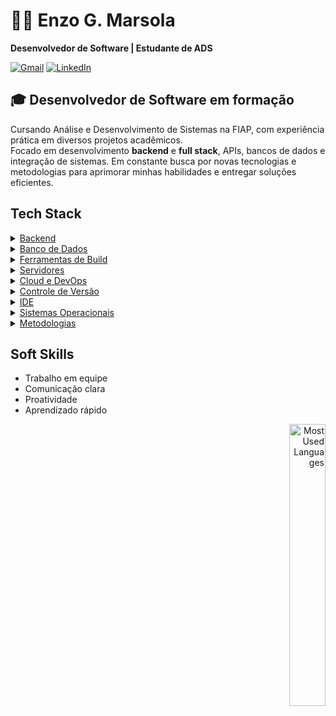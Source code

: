# 👨‍💻 Enzo G. Marsola

**Desenvolvedor de Software | Estudante de ADS**

<!-- Social Links -->
<p align="left">
  <a href="mailto:enzogmarsola@gmail.com"><img src="https://img.shields.io/badge/-Gmail-%23333?style=for-the-badge&logo=gmail&logoColor=white" alt="Gmail"></a>
  <a href="https://www.linkedin.com/in/enzomarsola/" target="_blank"><img src="https://img.shields.io/badge/-LinkedIn-%23007BFF?style=for-the-badge&logo=linkedin&logoColor=white" alt="LinkedIn"></a>
</p>

## 🎓 Desenvolvedor de Software em formação

Cursando Análise e Desenvolvimento de Sistemas na FIAP, com experiência prática em diversos projetos acadêmicos.  
Focado em desenvolvimento **backend** e **full stack**, APIs, bancos de dados e integração de sistemas. Em constante busca por novas tecnologias e metodologias para aprimorar minhas habilidades e entregar soluções eficientes.

## Tech Stack

<details>
  <summary><u>Backend</u></summary>
  <ul>
    <li>Java 8+</li>
    <li>Spring Framework</li>
    <li>JPA/Hibernate</li>
    <li>RESTful Services</li>
    <li>C#</li>
    <li>.NET</li>
  </ul>
</details>

<details>
  <summary><u>Banco de Dados</u></summary>
  <ul>
    <li>Oracle SQL</li>
    <li>PL/SQL</li>
    <li>MySQL</li>
    <li>Mongo DB</li>
  </ul>
</details>

<details>
  <summary><u>Ferramentas de Build</u></summary>
  <ul>
    <li>Maven</li>
  </ul>
</details>

<details>
  <summary><u>Servidores</u></summary>
  <ul>
    <li>Apache Tomcat</li>
  </ul>
</details>

<details>
  <summary><u>Cloud e DevOps</u></summary>
  <ul>
    <li>Azure</li>
    <li>Azure DevOps</li>
    <li>Administração de infraestruturas virtuais (VMs e VNETs)</li>
  </ul>
</details>

<details>
  <summary><u>Controle de Versão</u></summary>
  <ul>
    <li>Git</li>
  </ul>
</details>

<details>
  <summary><u>IDE</u></summary>
  <ul>
    <li>IntelliJ IDEA</li>
    <li>VS Code</li>
    <li>Visual Studio 2022</li>
  </ul>
</details>

<details>
  <summary><u>Sistemas Operacionais</u></summary>
  <ul>
    <li>Linux</li>
    <li>Windows</li>
  </ul>
</details>

<details>
  <summary><u>Metodologias</u></summary>
  <ul>
    <li>Scrum</li>
    <li>Metodologias ágeis</li>
  </ul>
</details>

## Soft Skills 
- Trabalho em equipe
- Comunicação clara
- Proatividade
- Aprendizado rápido

<p align="right">
  <img src="https://github-readme-stats.vercel.app/api/top-langs/?username=MarsoL4&hide=jupyter%20notebook&layout=compact&theme=dark&hide_progress=true&text_color=fff&title_color=fff&bg_color=0d1117" width="34%" alt="Most Used Languages">
</p>
